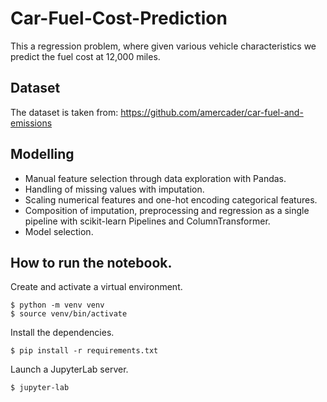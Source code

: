 # Car-Fuel-Cost-Prediction

This a regression problem, where given various vehicle characteristics we predict the fuel cost at 12,000 miles.

## Dataset

The dataset is taken from: https://github.com/amercader/car-fuel-and-emissions

## Modelling

* Manual feature selection through data exploration with Pandas.
* Handling of missing values with imputation.
* Scaling numerical features and one-hot encoding categorical features.
* Composition of imputation, preprocessing and regression as a single pipeline with scikit-learn Pipelines and ColumnTransformer.
* Model selection.

## How to run the notebook.

Create and activate a virtual environment.
```
$ python -m venv venv
$ source venv/bin/activate
```

Install the dependencies.
```
$ pip install -r requirements.txt
```

Launch a JupyterLab server.
```
$ jupyter-lab
```